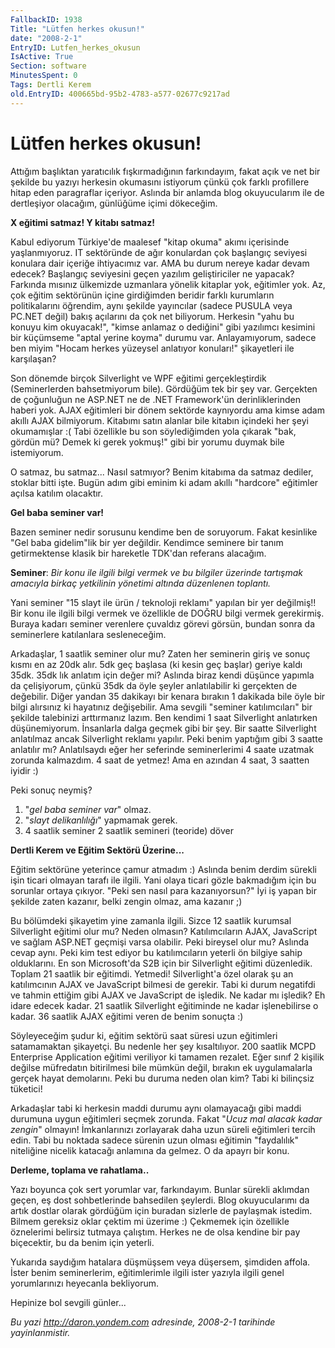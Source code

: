 ```yaml
---
FallbackID: 1938
Title: "Lütfen herkes okusun!"
date: "2008-2-1"
EntryID: Lutfen_herkes_okusun
IsActive: True
Section: software
MinutesSpent: 0
Tags: Dertli Kerem
old.EntryID: 400665bd-95b2-4783-a577-02677c9217ad
---
```

# Lütfen herkes okusun!
Attığım başlıktan yaratıcılık fışkırmadığının farkındayım, fakat açık ve
net bir şekilde bu yazıyı herkesin okumasını istiyorum çünkü çok farklı
profillere hitap eden paragraflar içeriyor. Aslında bir anlamda blog
okuyucularım ile de dertleşiyor olacağım, günlüğüme içimi dökeceğim.

**X eğitimi satmaz! Y kitabı satmaz!**

Kabul ediyorum Türkiye'de maalesef "kitap okuma" akımı içerisinde
yaşlanmıyoruz. IT sektöründe de ağır konulardan çok başlangıç seviyesi
konulara dair içeriğe ihtiyacımız var. AMA bu durum nereye kadar devam
edecek? Başlangıç seviyesini geçen yazılım geliştiriciler ne yapacak?
Farkında mısınız ülkemizde uzmanlara yönelik kitaplar yok, eğitimler
yok. Az, çok eğitim sektörünün içine girdiğimden beridir farklı
kurumların politikalarını öğrendim, aynı şekilde yayıncılar (sadece
PUSULA veya PC.NET değil) bakış açılarını da çok net biliyorum. Herkesin
"yahu bu konuyu kim okuyacak!", "kimse anlamaz o dediğini" gibi
yazılımcı kesimini bir küçümseme "aptal yerine koyma" durumu var.
Anlayamıyorum, sadece ben miyim "Hocam herkes yüzeysel anlatıyor
konuları!" şikayetleri ile karşılaşan?

Son dönemde birçok Silverlight ve WPF eğitimi gerçekleştirdik
(Seminerlerden bahsetmiyorum bile). Gördüğüm tek bir şey var. Gerçekten
de çoğunluğun ne ASP.NET ne de .NET Framework'ün derinliklerinden haberi
yok. AJAX eğitimleri bir dönem sektörde kaynıyordu ama kimse adam akıllı
AJAX bilmiyorum. Kitabımı satın alanlar bile kitabın içindeki her şeyi
okumamışlar :( Tabi özellikle bu son söylediğimden yola çıkarak "bak,
gördün mü? Demek ki gerek yokmuş!" gibi bir yorumu duymak bile
istemiyorum.

O satmaz, bu satmaz... Nasıl satmıyor? Benim kitabıma da satmaz dediler,
stoklar bitti işte. Bugün adım gibi eminim ki adam akıllı "hardcore"
eğitimler açılsa katılım olacaktır.

**Gel baba seminer var!**

Bazen seminer nedir sorusunu kendime ben de soruyorum. Fakat kesinlike
"Gel baba gidelim"lik bir yer değildir. Kendimce seminere bir tanım
getirmektense klasik bir hareketle TDK'dan referans alacağım.

**Seminer**: *Bir konu ile ilgili bilgi vermek ve bu bilgiler üzerinde
tartışmak amacıyla birkaç yetkilinin yönetimi altında düzenlenen
toplantı.*

Yani seminer "15 slayt ile ürün / teknoloji reklamı" yapılan bir yer
değilmiş!! Bir konu ile ilgili bilgi vermek ve özellikle de DOĞRU bilgi
vermek gerekirmiş. Buraya kadarı seminer verenlere çuvaldız görevi
görsün, bundan sonra da seminerlere katılanlara sesleneceğim.

Arkadaşlar, 1 saatlik seminer olur mu? Zaten her seminerin giriş ve
sonuç kısmı en az 20dk alır. 5dk geç başlasa (ki kesin geç başlar)
geriye kaldı 35dk. 35dk lık anlatım için değer mi? Aslında biraz kendi
düşünce yapımla da çelişiyorum, çünkü 35dk da öyle şeyler anlatılabilir
ki gerçekten de değebilir. Diğer yandan 35 dakikayı bir kenara bırakın 1
dakikada bile öyle bir bilgi alırsınız ki hayatınız değişebilir. Ama
sevgili "seminer katılımcıları" bir şekilde talebinizi arttırmanız
lazım. Ben kendimi 1 saat Silverlight anlatırken düşünemiyorum.
İnsanlarla dalga geçmek gibi bir şey. Bir saatte Silverlight anlatılmaz
ancak Silverlight reklamı yapılır. Peki benim yaptığım gibi 3 saatte
anlatılır mı? Anlatılsaydı eğer her seferinde seminerlerimi 4 saate
uzatmak zorunda kalmazdım. 4 saat de yetmez! Ama en azından 4 saat, 3
saatten iyidir :)

Peki sonuç neymiş?

1.  "*gel baba seminer var*" olmaz.
2.  "*slayt delikanlılığı*" yapmamak gerek.
3.  4 saatlik seminer 2 saatlik semineri (teoride) döver

**Dertli Kerem ve Eğitim Sektörü Üzerine...**

Eğitim sektörüne yeterince çamur atmadım :) Aslında benim derdim sürekli
işin ticari olmayan tarafı ile ilgili. Yani olaya ticari gözle
bakmadığım için bu sorunlar ortaya çıkıyor. "Peki sen nasıl para
kazanıyorsun?" İyi iş yapan bir şekilde zaten kazanır, belki zengin
olmaz, ama kazanır ;)

Bu bölümdeki şikayetim yine zamanla ilgili. Sizce 12 saatlik kurumsal
Silverlight eğitimi olur mu? Neden olmasın? Katılımcıların AJAX,
JavaScript ve sağlam ASP.NET geçmişi varsa olabilir. Peki bireysel olur
mu? Aslında cevap aynı. Peki kim test ediyor bu katılımcıların yeterli
ön bilgiye sahip olduklarını. En son Microsoft'da S2B için bir
Silverlight eğitimi düzenledik. Toplam 21 saatlik bir eğitimdi. Yetmedi!
Silverlight'a özel olarak şu an katılımcının AJAX ve JavaScript bilmesi
de gerekir. Tabi ki durum negatifdi ve tahmin ettiğim gibi AJAX ve
JavaScript de işledik. Ne kadar mı işledik? Eh idare edecek kadar. 21
saatlik Silverlight eğitiminde ne kadar işlenebilirse o kadar. 36
saatlik AJAX eğitimi veren de benim sonuçta :)

Söyleyeceğim şudur ki, eğitim sektörü saat süresi uzun eğitimleri
satamamaktan şikayetçi. Bu nedenle her şey kısaltılıyor. 200 saatlik
MCPD Enterprise Application eğitimi veriliyor ki tamamen rezalet. Eğer
sınıf 2 kişilik değilse müfredatın bitirilmesi bile mümkün değil,
bırakın ek uygulamalarla gerçek hayat demolarını. Peki bu duruma neden
olan kim? Tabi ki bilinçsiz tüketici!

Arkadaşlar tabi ki herkesin maddi durumu aynı olamayacağı gibi maddi
durumuna uygun eğitimleri seçmek zorunda. Fakat "*Ucuz mal alacak kadar
zengin*" olmayın! İmkanlarınızı zorlayarak daha uzun süreli eğitimleri
tercih edin. Tabi bu noktada sadece sürenin uzun olması eğitimin
"faydalılık" niteliğine nicelik katacağı anlamına da gelmez. O da apayrı
bir konu.

**Derleme, toplama ve rahatlama..**

Yazı boyunca çok sert yorumlar var, farkındayım. Bunlar sürekli aklımdan
geçen, eş dost sohbetlerinde bahsedilen şeylerdi. Blog okuyucularımı da
artık dostlar olarak gördüğüm için buradan sizlerle de paylaşmak
istedim. Bilmem gereksiz oklar çektim mi üzerime :) Çekmemek için
özellikle öznelerimi belirsiz tutmaya çalıştım. Herkes ne de olsa
kendine bir pay biçecektir, bu da benim için yeterli.

Yukarıda saydığım hatalara düşmüşsem veya düşersem, şimdiden affola.
İster benim seminerlerim, eğitimlerimle ilgili ister yazıyla ilgili
genel yorumlarınızı heyecanla bekliyorum.

Hepinize bol sevgili günler...



*Bu yazi http://daron.yondem.com adresinde, 2008-2-1 tarihinde yayinlanmistir.*
